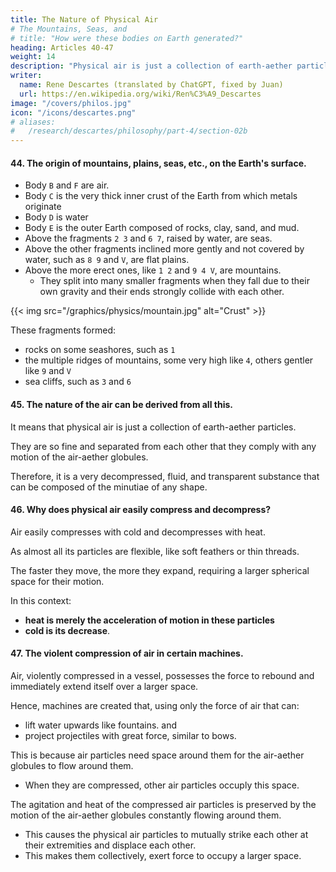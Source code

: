 ```yaml
---
title: The Nature of Physical Air
# The Mountains, Seas, and 
# title: "How were these bodies on Earth generated?"
heading: Articles 40-47
weight: 14
description: "Physical air is just a collection of earth-aether particles"
writer:
  name: Rene Descartes (translated by ChatGPT, fixed by Juan)
  url: https://en.wikipedia.org/wiki/Ren%C3%A9_Descartes
image: "/covers/philos.jpg"
icon: "/icons/descartes.png"
# aliases:
#   /research/descartes/philosophy/part-4/section-02b
---
```




#### 44. The origin of mountains, plains, seas, etc., on the Earth's surface.

- Body `B` and `F` are air.
- Body `C` is the very thick inner crust of the Earth from which metals originate
- Body `D` is water
- Body `E` is the outer Earth composed of rocks, clay, sand, and mud.
- Above the fragments `2 3` and `6 7`, raised by water, are seas.
- Above the other fragments inclined more gently and not covered by water, such as `8 9` and `V`, are flat plains.
- Above the more erect ones, like `1 2` and `9 4 V`, are mountains.
  - They split into many smaller fragments when they fall due to their own gravity and their ends strongly collide with each other.


{{< img src="/graphics/physics/mountain.jpg" alt="Crust" >}}

These fragments formed:
- rocks on some seashores, such as `1`
- the multiple ridges of mountains, some very high like `4`, others gentler like `9` and `V`
- sea cliffs, such as `3` and `6`


#### 45. The nature of the air can be derived from all this.

It means that physical air is just a collection of earth-aether particles. 

They are so fine and separated from each other that they comply with any motion of the air-aether globules. 

Therefore, it is a very decompressed, fluid, and transparent substance that can be composed of the minutiae of any shape.
 <!-- rare -->

#### 46. Why does physical air easily compress and decompress?

<!-- rarefy and densify? -->

Air easily compresses with cold and decompresses with heat.

As almost all its particles are flexible, like soft feathers or thin threads.

The faster they move, the more they expand, requiring a larger spherical space for their motion.

<!-- It is known from what has been said that  refers to nothing other than-->

In this context:
- **heat is merely the acceleration of motion in these particles**
- **cold is its decrease**.


#### 47. The violent compression of air in certain machines.

Air, violently compressed in a vessel, possesses the force to rebound and immediately extend itself over a larger space. 

Hence, machines are created that, using only the force of air that can:
- lift water upwards like fountains. and
- project projectiles with great force, similar to bows.

This is because air particles need space around them for the air-aether globules to flow around them. 
- When they are compressed, other air particles occuply this space. 

The agitation and heat of the compressed air particles is preserved by the motion of the air-aether globules constantly flowing around them.
- This causes the physical air particles to mutually strike each other at their extremities and displace each other.
- This makes them collectively, exert force to occupy a larger space.



<!--  in this way, each of its spherical particles does not have the space required for its motion alone.
- Instead, neighboring particles enter this space.

Meanwhile, the same heat or the same motion of these particles .
- This cause the physical air particles to strike each other with their extremities and displace each other. 

The reason for this is that when the air is compressed in such a way, each of its particles does not have that spherical space necessary for its movement to itself alone, but neighboring particles enter into it; 

and while the same heat or agitation of these particles is maintained by the motion of celestial globes constantly flowing around them, they 


, thus collectively making an effort to occupy a larger space. -->